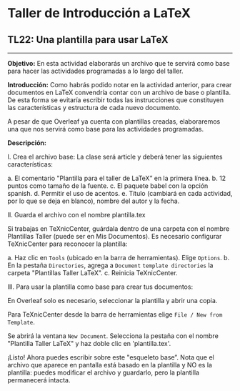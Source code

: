 ﻿# Taller de Introducción a LaTeX

## TL22: Una plantilla para usar LaTeX

---

**Objetivo:** En esta actividad elaborarás un archivo que te servirá como base para hacer las actividades programadas a lo largo del taller. 

**Introducción:** Como habrás podido notar en la actividad anterior, para crear documentos en LaTeX convendría contar con un archivo de base o plantilla. De esta forma se evitaría escribir todas las instrucciones que constituyen las características y estructura de cada nuevo documento. 

A pesar de que Overleaf ya cuenta con plantillas creadas, elaboraremos una que nos servirá como base para las actividades programadas.

**Descripción:**

I. Crea el archivo base: La clase será article y deberá tener las siguientes características:

a. El comentario "Plantilla para el taller de LaTeX” en la primera línea.
b. 12 puntos como tamaño de la fuente.
c. El paquete babel con la opción spanish.
d. Permitir el uso de acentos.
e. Título (cambiará en cada actividad, por lo que se deja en blanco), nombre del autor y la fecha.

II. Guarda el archivo con el nombre plantilla.tex 

Si trabajas en TeXnicCenter, guárdala dentro de una carpeta con el nombre Plantillas Taller (puede ser en Mis Documentos). Es necesario configurar TeXnicCenter para reconocer la plantilla:

a. Haz clic en `Tools` (ubicado en la barra de herramientas). Elige `Options`.
b. En la pestaña `Directories`, agrega a `Document` `template directories` la carpeta "Plantillas Taller LaTeX".
c. Reinicia TeXnicCenter.

III. Para usar la plantilla como base para crear tus documentos:

En Overleaf solo es necesario, seleccionar la plantilla y abrir una copia.

Para TeXnicCenter desde la barra de herramientas elige `File / New from Template`. 

Se abrirá la ventana `New Document`. Selecciona la pestaña con el nombre "Plantilla Taller LaTeX" y haz doble clic en 'plantilla.tex'.

¡Listo! Ahora puedes escribir sobre este "esqueleto base”. Nota que el archivo que aparece en pantalla está basado en la plantilla y NO es la plantilla: puedes modificar el archivo y guardarlo, pero la plantilla permanecerá intacta.

